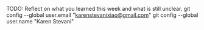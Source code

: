 TODO: Reflect on what you learned this week and what is still unclear.
git config --global user.email "karenstevanixiao@gmail.com"
git config --global user.name "Karen Stevani"